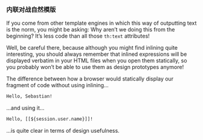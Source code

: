 ### 内联对战自然模版

If you come from other template engines in which this way of outputting text is the norm, you might be asking: Why aren’t we doing this from the beginning? It’s less code than all those `th:text` attributes!

Well, be careful there, because although you might find inlining quite interesting, you should always remember that inlined expressions will be displayed verbatim in your HTML files when you open them statically, so you probably won’t be able to use them as design prototypes anymore!

The difference between how a browser would statically display our fragment of code without using inlining…
```html
Hello, Sebastian!
```
…and using it…
```html
Hello, [[${session.user.name}]]!
```
…is quite clear in terms of design usefulness.
